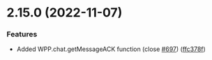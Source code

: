 # 2.15.0 (2022-11-07)

### Features

- Added WPP.chat.getMessageACK function (close [#697](https://github.com/wppconnect-team/wa-js/issues/697)) ([ffc378f](https://github.com/wppconnect-team/wa-js/commit/ffc378f9ea5b8a2be31e7fa1846381dff6ef9cd6))
